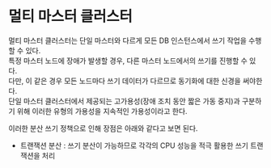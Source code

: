 # 멀티 마스터 클러스터
멀티 마스터 클러스터는 단일 마스터와 다르게 모든 DB 인스턴스에서 쓰기 작업을 수행할 수 있다.      
특정 마스터 노드에 장애가 발생할 경우, 다른 마스터 노드에서의 쓰기를 진행할 수 있다.     
다만, 이 같은 경우 모든 노드마다 쓰기 데이터가 다르므로 동기화에 대한 신경을 써야한다.      
단일 마스터 클러스터에서 제공되는 고가용성(장애 조치 동안 짧은 가동 중지)과 구분하기 위해 이러한 유형의 가용성을 지속적인 가용성이라고 한다.  

이러한 분산 쓰기 정책으로 인해 장점은 아래와 같다고 보면 된다.  

* 트랜잭션 분산 : 쓰기 분산이 가능하므로 각각의 CPU 성능을 적극 활용한 쓰기 트랜잭션을 처리
